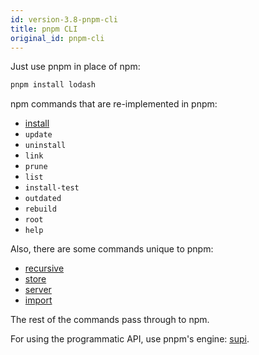 ```yaml
---
id: version-3.8-pnpm-cli
title: pnpm CLI
original_id: pnpm-cli
---
```


Just use pnpm in place of npm:

```sh
pnpm install lodash
```

npm commands that are re-implemented in pnpm:

* [install](cli/install)
* `update`
* `uninstall`
* `link`
* `prune`
* `list`
* `install-test`
* `outdated`
* `rebuild`
* `root`
* `help`

Also, there are some commands unique to pnpm:

* [recursive](cli/recursive)
* [store](cli/store)
* [server](cli/server)
* [import](cli/import)

The rest of the commands pass through to npm.

For using the programmatic API, use pnpm's engine: [supi](https://github.com/pnpm/pnpm/tree/master/packages/supi).

